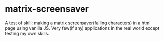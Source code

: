 # matrix-screensaver
A test of skill: making a matrix screensaver(falling characters) in a html page using vanilla JS. Very few(if any) applications in the real world except testing my own skills.
